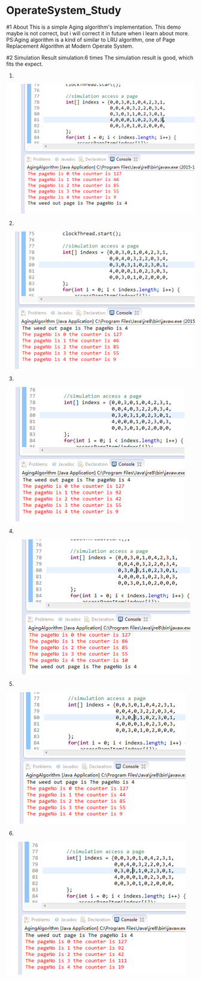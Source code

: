 # OperateSystem_Study
#1 About
This is a simple Aging algorithm's implementation. This demo maybe is not correct, but i will correct it in future 
when i learn about more.
PS:Aging algorithm is a kind of similar to LRU algorithm, one of Page Replacement Algorithm at Modern Operate System.

#2 Simulation Result
simulation:6 times
The simulation result is good, which fits the expect.

1.
![t0](https://github.com/Spground/OperateSystem_Study/blob/master/t0.png) 




2.
![t1](https://github.com/Spground/OperateSystem_Study/blob/master/t1.png)





3.
![t2](https://github.com/Spground/OperateSystem_Study/blob/master/t2.png)




4.
![t3](https://github.com/Spground/OperateSystem_Study/blob/master/t3.png)




5.
![t4](https://github.com/Spground/OperateSystem_Study/blob/master/t4.png)




6.
![t5](https://github.com/Spground/OperateSystem_Study/blob/master/t5.png)
